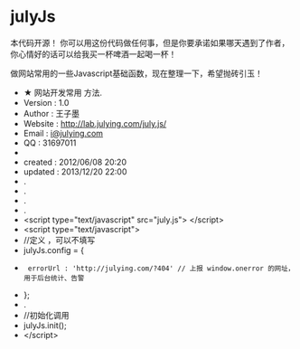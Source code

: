 julyJs
======

本代码开源！
你可以用这份代码做任何事，但是你要承诺如果哪天遇到了作者，你心情好的话可以给我买一杯啤酒一起喝一杯！




做网站常用的一些Javascript基础函数，现在整理一下，希望抛砖引玉！


 
 * ★ 网站开发常用 方法.
 * Version  : 1.0
 * Author   : 王子墨
 * Website  : http://lab.julying.com/july.js/
 * Email    : i@julying.com
 * QQ       : 31697011
 *
 * created  : 2012/06/08 20:20
 * updated  : 2013/12/20 22:00
 * .
 * .
 * .
 * .
 * &lt;script type="text/javascript" src="july.js"&gt; &lt;/script&gt;
 * &lt;script type="text/javascript"&gt;
 *	//定义 ，可以不填写
 *	julyJs.config = {
 *		errorUrl : 'http://julying.com/?404' // 上报 window.onerror 的网址，用于后台统计、告警
 *	};
 * .
 *	//初始化调用
 *	julyJs.init();
 * &lt;/script&gt;
 

 
 
